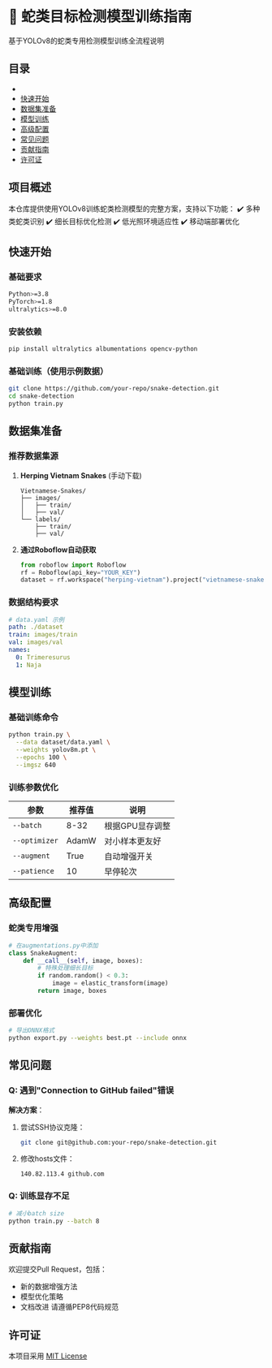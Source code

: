 # 🐍 蛇类目标检测模型训练指南
基于YOLOv8的蛇类专用检测模型训练全流程说明
## 目录
- 
- [快速开始](#快速开始)
- [数据集准备](#数据集准备)
- [模型训练](#模型训练)
- [高级配置](#高级配置)
- [常见问题](#常见问题)
- [贡献指南](#贡献指南)
- [许可证](#许可证)
## 项目概述
本仓库提供使用YOLOv8训练蛇类检测模型的完整方案，支持以下功能：
✔️ 多种类蛇类识别
✔️ 细长目标优化检测
✔️ 低光照环境适应性
✔️ 移动端部署优化
## 快速开始
### 基础要求
```bash
Python>=3.8
PyTorch>=1.8
ultralytics>=8.0
```
### 安装依赖
```bash
pip install ultralytics albumentations opencv-python
```
### 基础训练（使用示例数据）
```bash
git clone https://github.com/your-repo/snake-detection.git
cd snake-detection
python train.py
```
## 数据集准备
### 推荐数据集源
1. **Herping Vietnam Snakes** (手动下载)
   ```
   Vietnamese-Snakes/
   ├── images/
   │   ├── train/
   │   ├── val/
   └── labels/
       ├── train/
       ├── val/
   ```
2. **通过Roboflow自动获取**
   ```python
   from roboflow import Roboflow
   rf = Roboflow(api_key="YOUR_KEY")
   dataset = rf.workspace("herping-vietnam").project("vietnamese-snakes").version(2).download("yolov8")
   ```
### 数据结构要求
```yaml
# data.yaml 示例
path: ./dataset
train: images/train
val: images/val
names:
  0: Trimeresurus
  1: Naja
```
## 模型训练
### 基础训练命令
```bash
python train.py \
  --data dataset/data.yaml \
  --weights yolov8m.pt \
  --epochs 100 \
  --imgsz 640
```
### 训练参数优化
| 参数 | 推荐值 | 说明 |
|------|--------|------|
| `--batch` | 8-32 | 根据GPU显存调整 |
| `--optimizer` | AdamW | 对小样本更友好 |
| `--augment` | True | 自动增强开关 |
| `--patience` | 10 | 早停轮次 |
## 高级配置
### 蛇类专用增强
```python
# 在augmentations.py中添加
class SnakeAugment:
    def __call__(self, image, boxes):
        # 特殊处理细长目标
        if random.random() < 0.3:
            image = elastic_transform(image) 
        return image, boxes
```
### 部署优化
```bash
# 导出ONNX格式
python export.py --weights best.pt --include onnx
```
## 常见问题
### Q: 遇到"Connection to GitHub failed"错误
**解决方案**：
1. 尝试SSH协议克隆：
   ```bash
   git clone git@github.com:your-repo/snake-detection.git
   ```
2. 修改hosts文件：
   ```
   140.82.113.4 github.com
   ```
### Q: 训练显存不足
```bash
# 减小batch size
python train.py --batch 8
```
## 贡献指南
欢迎提交Pull Request，包括：
- 新的数据增强方法
- 模型优化策略
- 文档改进
请遵循PEP8代码规范
## 许可证
本项目采用 [MIT License](LICENSE)
